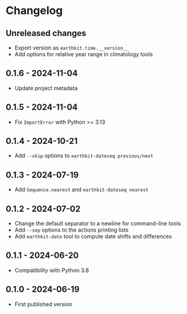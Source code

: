 # Changelog

## Unreleased changes

* Export version as `earthkit.time.__version__`
* Add options for relative year range in climatology tools

## 0.1.6 - 2024-11-04

* Update project metadata

## 0.1.5 - 2024-11-04

* Fix `ImportError` with Python >= 3.13

## 0.1.4 - 2024-10-21

* Add `--skip` options to `earthkit-dateseq previous/next`

## 0.1.3 - 2024-07-19

* Add `Sequence.nearest` and `earthkit-dateseq nearest`

## 0.1.2 - 2024-07-02

* Change the default separator to a newline for command-line tools
* Add `--sep` options to the actions printing lists
* Add `earthkit-date` tool to compute date shifts and differences

## 0.1.1 - 2024-06-20

* Compatibility with Python 3.8

## 0.1.0 - 2024-06-19

* First published version
